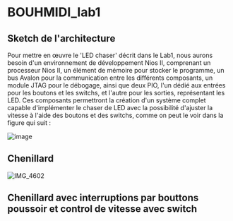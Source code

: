 # BOUHMIDI_lab1
## Sketch de l'architecture

Pour mettre en œuvre le 'LED chaser' décrit dans le Lab1, nous aurons besoin d'un environnement de développement Nios II, comprenant un processeur Nios II, un élément de mémoire pour stocker le programme, un bus Avalon pour la communication entre les différents composants, un module JTAG pour le débogage, ainsi que deux PIO, l'un dédié aux entrées pour les boutons et les switchs, et l'autre pour les sorties, représentant les LED. Ces composants permettront la création d'un système complet capable d'implémenter le chaser de LED avec la possibilité d'ajuster la vitesse à l'aide des boutons et des switchs, comme on peut le voir dans la figure qui suit :

![image](https://github.com/ESN2024/BOUHMIDI_lab1/assets/144927751/bf559541-59b8-40cd-966e-a6438853dfff)
## Chenillard
![IMG_4602](https://github.com/ESN2024/BOUHMIDI_lab1/assets/144927751/004a02d7-7741-4a00-90f4-10ebc6e0e8db)
## Chenillard avec interruptions par bouttons poussoir et control de vitesse avec switch
